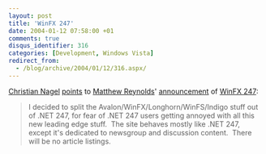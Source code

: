 ```yaml
---
layout: post
title: 'WinFX 247'
date: 2004-01-12 07:58:00 +01
comments: true
disqus_identifier: 316
categories: [Development, Windows Vista]
redirect_from:
  - /blog/archive/2004/01/12/316.aspx/
---
```


[Christian Nagel](http://weblogs.asp.net/cnagel/) [points](http://weblogs.asp.net/cnagel/archive/2004/01/11/57628.aspx) to [Matthew Reynolds](http://weblogs.asp.net/mreynolds/)' [announcement](http://weblogs.asp.net/mreynolds/archive/2004/01/11/57579.aspx) of [WinFX 247](http://www.winfx247.com/):

> I decided to split the Avalon/WinFX/Longhorn/WinFS/Indigo stuff out of .NET 247, for fear of .NET 247 users getting annoyed with all this new leading edge stuff.  The site behaves mostly like .NET 247, except it's dedicated to newsgroup and discussion content.  There will be no article listings.

